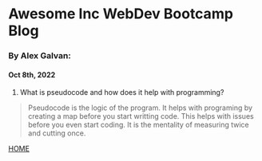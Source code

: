 # Awesome Inc WebDev Bootcamp Blog

### By Alex Galvan:
####  Oct 8th, 2022

1. What is pseudocode and how does it help with programming?
> Pseudocode is the logic of the program. It helps with programing by creating a map before you start writting code. This helps with issues before you even start coding. It is the mentality of measuring twice and cutting once. 

[HOME](../blog.md)